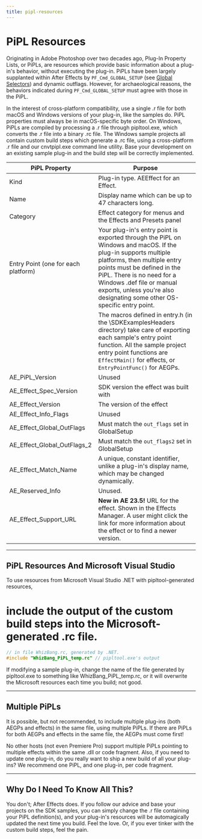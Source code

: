 ```yaml
---
title: pipl-resources
---
```

# PiPL Resources

Originating in Adobe Photoshop over two decades ago, Plug-In Property Lists, or PiPLs, are resources which provide basic information about a plug-in's behavior, without executing the plug-in. PiPLs have been largely supplanted within After Effects by `PF_Cmd_GLOBAL_SETUP` (see [Global Selectors](../../effect-basics/command-selectors)) and dynamic outflags. However, for archaeological reasons, the behaviors indicated during `PF_Cmd_GLOBAL_SETUP` must agree with those in the PiPL.

In the interest of cross-platform compatibility, use a single .r file for both macOS and Windows versions of your plug-in, like the samples do. PiPL properties must always be in macOS-specific byte order. On Windows, PiPLs are compiled by processing a .r file through pipltool.exe, which converts the .r file into a binary .rc file. The Windows sample projects all contain custom build steps which generate a .rc file, using a cross-platform .r file and our cnvtpipl.exe command line utility. Base your development on an existing sample plug-in and the build step will be correctly implemented.

| PiPL Property | Purpose |
|---|---|
| Kind | Plug-in type. AEEffect for an Effect. |
| Name | Display name which can be up to 47 characters long. |
| Category | Effect category for menus and the Effects and Presets panel |
| Entry Point (one for each platform) | Your plug-in's entry point is exported through the PiPL on Windows and macOS. If the plug-in supports multiple platforms, then multiple entry points must be defined in the PiPL. There is no need for a Windows .def file or manual exports, unless you're also designating some other OS-specific entry point. |
| | The macros defined in entry.h (in the \\SDKExamplesHeaders directory) take care of exporting each sample's entry point function. All the sample project entry point functions are `EffectMain()` for effects, or `EntryPointFunc()` for AEGPs. |
| AE_PiPL_Version | Unused |
| AE_Effect_Spec_Version | SDK version the effect was built with |
| AE_Effect_Version | The version of the effect |
| AE_Effect_Info_Flags | Unused |
| AE_Effect_Global_OutFlags | Must match the `out_flags` set in GlobalSetup |
| AE_Effect_Global_OutFlags_2 | Must match the `out_flags2` set in GlobalSetup |
| AE_Effect_Match_Name | A unique, constant identifier, unlike a plug-in's display name, which may be changed dynamically. |
| AE_Reserved_Info | Unused. |
| AE_Effect_Support_URL | **New in AE 23.5!** URL for the effect. Shown in the Effects Manager. A user might click the link for more information about the effect or to find a newer version. |

---

## PiPL Resources And Microsoft Visual Studio

To use resources from Microsoft Visual Studio .NET with pipltool-generated resources,

# include the output of the custom build steps into the Microsoft-generated .rc file.

```cpp
// in file WhizBang.rc, generated by .NET.
#include "WhizBang_PiPL_temp.rc" // pipltool.exe's output
```

If modifying a sample plug-in, change the name of the file generated by pipltool.exe to something like WhizBang_PiPL_temp.rc, or it will overwrite the Microsoft resources each time you build; not good.

---

## Multiple PiPLs

It is possible, but not recommended, to include multiple plug-ins (both AEGPs and effects) in the same file, using multiple PiPLs. If there are PiPLs for both AEGPs and effects in the same file, the AEGPs must come first!

No other hosts (not even Premiere Pro) support multiple PiPLs pointing to multiple effects within the same .dll or code fragment. Also, if you need to update one plug-in, do you really want to ship a new build of all your plug-ins? We recommend one PiPL, and one plug-in, per code fragment.

---

## Why Do I Need To Know All This?

You don't; After Effects does. If you follow our advice and base your projects on the SDK samples, you can simply change the .r file containing your PiPL definition(s), and your plug-in's resources will be automagically updated the next time you build. Feel the love. Or, if you ever tinker with the custom build steps, feel the pain.
